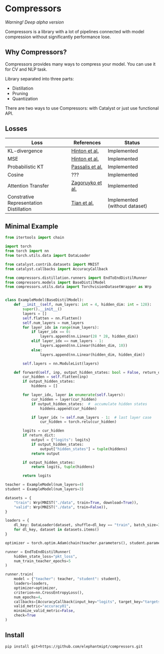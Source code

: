 # Compressors

_Warning! Deep alpha version_

Compressors is a library with a lot of pipelines connected with model compression without significantly performance lose.

## Why Compressors?

Compressors provides many ways to compress your model. You can use it for CV and NLP task.

Library separated into three parts:

- Distillation
- Pruning
- Quantization

There are two ways to use Compressors: with Catalyst or just use functional API.

## Losses

| Loss               | References        | Status      |
| ----------------   | ----------------- | ----------- |
| KL-divergence      | [Hinton et al.](https://arxiv.org/abs/1503.02531)     | Implemented |
| MSE                | [Hinton et al.](https://arxiv.org/abs/1503.02531)     | Implemented |
| Probabilistic KT   | [Passalis et al.](https://arxiv.org/abs/1803.10837)   | Implemented |
| Cosine             | ???                                                   | Implemented |
| Attention Transfer | [Zagoruyko et al.](https://arxiv.org/abs/1612.03928)  | Implemented |
| Constrative Representation Distillation | [Tian et al.](https://arxiv.org/pdf/1910.10699.pdf)| Implemented (without dataset) |


## Minimal Example

```python
from itertools import chain

import torch
from torch import nn
from torch.utils.data import DataLoader

from catalyst.contrib.datasets import MNIST
from catalyst.callbacks import AccuracyCallback

from compressors.distillation.runners import EndToEndDistilRunner
from compressors.models import BaseDistilModel
from compressors.utils.data import TorchvisionDatasetWrapper as Wrp


class ExampleModel(BaseDistilModel):
    def __init__(self, num_layers: int = 4, hidden_dim: int = 128):
        super().__init__()
        layers = []
        self.flatten = nn.Flatten()
        self.num_layers = num_layers
        for layer_idx in range(num_layers):
            if layer_idx == 0:
                layers.append(nn.Linear(28 * 28, hidden_dim))
            elif layer_idx == num_layers - 1:
                layers.append(nn.Linear(hidden_dim, 10))
            else:
                layers.append(nn.Linear(hidden_dim, hidden_dim))

        self.layers = nn.ModuleList(layers)

    def forward(self, inp, output_hidden_states: bool = False, return_dict: bool = False):
        cur_hidden = self.flatten(inp)
        if output_hidden_states:
            hiddens = []

        for layer_idx, layer in enumerate(self.layers):
            cur_hidden = layer(cur_hidden)
            if output_hidden_states:  #  accumulate hidden states
                hiddens.append(cur_hidden)

            if layer_idx != self.num_layers - 1:  # last layer case
                cur_hidden = torch.relu(cur_hidden)

        logits = cur_hidden
        if return_dict:
            output = {"logits": logits}
            if output_hidden_states:
                output["hidden_states"] = tuple(hiddens)
            return output

        if output_hidden_states:
            return logits, tuple(hiddens)

        return logits

teacher = ExampleModel(num_layers=4)
student = ExampleModel(num_layers=3)

datasets = {
    "train": Wrp(MNIST("./data", train=True, download=True)),
    "valid": Wrp(MNIST("./data", train=False)),
}

loaders = {
    dl_key: DataLoader(dataset, shuffle=dl_key == "train", batch_size=32)
    for dl_key, dataset in datasets.items()
}

optimizer = torch.optim.Adam(chain(teacher.parameters(), student.parameters()))

runner = EndToEndDistilRunner(
    hidden_state_loss="pkt_loss",
    num_train_teacher_epochs=5
)

runner.train(
    model = {"teacher": teacher, "student": student},
    loaders=loaders,
    optimizer=optimizer,
    criterion=nn.CrossEntropyLoss(),
    num_epochs=4,
    callbacks=[AccuracyCallback(input_key="logits", target_key="targets")],
    valid_metric="accuracy01",
    minimize_valid_metric=False,
    check=True
)
```

## Install

```bash
pip install git+https://github.com/elephantmipt/compressors.git
```

